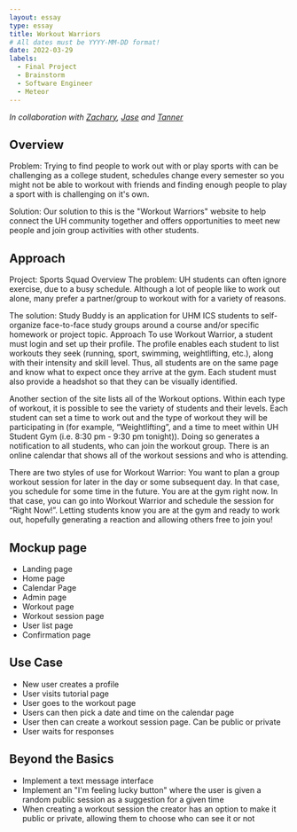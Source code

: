 ```yaml
---
layout: essay
type: essay
title: Workout Warriors
# All dates must be YYYY-MM-DD format!
date: 2022-03-29
labels:
  - Final Project
  - Brainstorm
  - Software Engineer
  - Meteor
---
```


*In collaboration with [Zachary](https://zchaikin.github.io/), [Jase](https://ishimi8.github.io/) and [Tanner](https://tanner-ky.github.io/)*

## Overview

Problem: Trying to find people to work out with or play sports with can be challenging as a college student, schedules change every semester so you might not be able to workout with friends and finding enough people to play a sport with is challenging on it's own. 

Solution: Our solution to this is the "Workout Warriors" website to help connect the UH community together and offers opportunities to meet new people and join group activities with other students.

## Approach

Project: Sports Squad
Overview
The problem: UH students can often ignore exercise, due to a busy schedule. Although a lot of people like to work out alone, many prefer a partner/group to workout with for a variety of reasons.

The solution: Study Buddy is an application for UHM ICS students to self-organize face-to-face study groups around a course and/or specific homework or project topic.
Approach
To use Workout Warrior, a student must login and set up their profile. The profile enables each student to list workouts they seek (running, sport, swimming, weightlifting, etc.), along with their intensity and skill level. Thus, all students are on the same page and know what to expect once they arrive at the gym. Each student must also provide a headshot so that they can be visually identified.

Another section of the site lists all of the Workout options. Within each type of workout, it is possible to see the variety of students and their levels. Each student can set a time to work out and the type of workout they will be participating in (for example, “Weightlifting”, and a time to meet within UH Student Gym (i.e. 8:30 pm - 9:30 pm tonight)). Doing so generates a notification to all students, who can join the workout group.
There is an online calendar that shows all of the workout sessions and who is attending.

There are two styles of use for Workout Warrior:
You want to plan a group workout session for later in the day or some subsequent day. In that case, you schedule for some time in the future.
You are at the gym right now. In that case, you can go into Workout Warrior and schedule the session for “Right Now!”. Letting students know you are at the gym and ready to work out, hopefully generating a reaction and allowing others free to join you!

## Mockup page

- Landing page
- Home page
- Calendar Page
- Admin page
- Workout page
- Workout session page
- User list page
- Confirmation page

## Use Case

- New user creates a profile
- User visits tutorial page
- User goes to the workout page
- Users can then pick a date and time on the calendar page
- User then can create a workout session page. Can be public or private
- User waits for responses

## Beyond the Basics

- Implement a text message interface 
- Implement an "I'm feeling lucky button" where the user is given a random public session as a suggestion for a given time
- When creating a workout session the creator has an option to make it public or private, allowing them to choose who can see it or not
